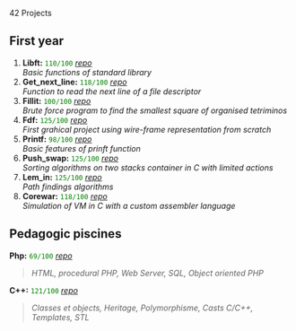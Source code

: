 42 Projects

## First year

1. **Libft:**  <font color="green">`110/100`</font> [_repo_](https://github.com/Talasta/My42Cursus/tree/master/1_libft)</br>
_Basic functions of standard library_
2. **Get_next_line:** <font color="green">`118/100`</font> [_repo_](https://github.com/Talasta/My42Cursus/tree/master/2_get_next_line)</br>
_Function to read the next line of a file descriptor_
3. **Fillit:** <font color="green">`100/100`</font> [_repo_](https://github.com/Talasta/My42Cursus/tree/master/3_fillit)</br>
_Brute force program to find the smallest square of organised tetriminos_ 
4. **Fdf:** <font color="green">`125/100`</font> [_repo_](https://github.com/Talasta/My42Cursus/tree/master/4_fdf)</br>
_First grahical project using wire-frame representation from scratch_
5. **Printf:** <font color="green">`98/100`</font> [_repo_](https://github.com/Talasta/My42Cursus/tree/master/4_printf)</br>
_Basic features of prinft function_
6. **Push_swap:** <font color="green">`125/100`</font> [_repo_](https://github.com/Talasta/My42Cursus/tree/master/5_push_swap)</br>
_Sorting algorithms on two stacks container in C with limited actions_
7. **Lem_in:** <font color="green">`125/100`</font> [_repo_](https://github.com/Talasta/My42Cursus/tree/master/6_lem_in)</br>
_Path findings algorithms_
8. **Corewar:** <font color="green">`118/100`</font> [_repo_](https://github.com/Talasta/My42Cursus/tree/master/7_corewar)</br>
_Simulation of VM in C with a custom assembler language_

## Pedagogic piscines 
 **Php:** <font color="green">`69/100`</font> [_repo_](https://github.com/Talasta/My42Cursus/tree/master/piscine_php)</br>
>_HTML, procedural PHP, Web Server, SQL, Object oriented PHP_

**C++:**  <font color="green">`121/100`</font> [_repo_](https://github.com/Talasta/My42Cursus/tree/master/piscine_cpp)</br>
>_Classes et objects, Heritage, Polymorphisme, Casts C/C++, Templates, STL_

